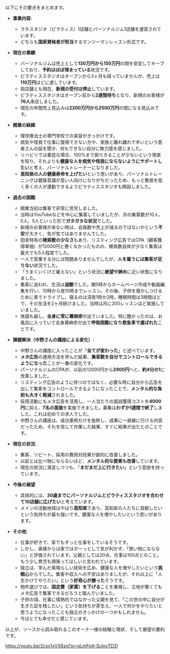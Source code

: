
以下にその要点をまとめます。

- **事業内容**:
    
    - ラチスタジオ（ピラティス）1店舗とパーソナルジム1店舗を運営されています。
    - どちらも**国家資格者が担当**するマンツーマンレッスン形式です。
- **現在の業績**:
    
    - パーソナルジムは売上として**130万円から150万円**の間を安定してキープしており、**予約はほぼ埋まっている**状況です。
    - ピラティススタジオはオープンから3ヶ月も経っていませんが、売上は**110万円**ほどに達しています。
    - 両店舗とも現在、**新規の受付は停止**しています。
    - ピラティススタジオはオープン前から**2週間待ち**となり、新規のお客様が**76人**来店しました。
    - 現在の年間売上見込みは**2200万円から2500万円**の間になる見込みです。
- **開業の経緯**:
    
    - 理学療法士の専門学校での実習がきっかけです。
    - 病気や怪我で仕事に復帰できない方や、家族と離れ離れで辛いという患者さんの話を聞き、何もできない自分に無力感を感じました。
    - リハビリでは重症な場合、100%まで戻りきることが少ないという現実を知り、それよりも**健康な人を病気や怪我にならないようにサポートしたい**と考え、パーソナルトレーナーになりました。
    - **高知県の人の健康寿命を上げたい**という思いがあり、パーソナルトレーニングは健康意識が高い人向けになりがちだったため、もっと敷居を低く多くの人が運動できるようピラティススタジオも開設しました。
- **過去の困難**:
    
    - 開業当初は集客で非常に苦労しました。
    - 当時はYouTubeなどを中心に集客していましたが、月の集客数が10人、0人、5人といった形で**ガタガタな状況**でした。
    - 新規のお客様が来ない時は、会員数や売上が減るのではないかという**不安**が大きく、気が気ではありませんでした。
    - 田舎特有の**検索数の少なさ**もあり、リスティング広告ではCPA（顧客獲得単価）が12000円と悪くなかったものの、検索数自体が少なく集客は最大でも5人程度でした。
    - 一人で営業する分には問題ありませんでしたが、**人を雇うには集客が足りない**状況でした。
    - 「うまくいくけど雇えない」という状況に**絶望や諦め**に近い状態になりました。
    - 集客に追われ、生活は**過酷**でした。朝5時からホームページ作成や動画編集を行い、10時から夜10時までレッスン。その後、子供を寝かしつけるために車でドライブし、寝るのは深夜1時か2時。睡眠時間は3時間ほどで、その生活を2ヶ月続けました。当時は月に200レッスンほど実施していました。
    - 体調も崩し、**全身に常に蕁麻疹**が出ていました。特に酷かったのは、お風呂に入っていて全身蕁麻疹が出て**呼吸困難になり救急車で運ばれた**ことです。
- **課題解決（中野さんの講座による変化）**:
    
    - 中野さんの講座に入ったことが「**全てが変わった**」と述べています。
    - **メタ広告**の運用方法を学んだ結果、**集客数を自分でコントロールできるようになった**ことが一番の変化です。
    - パーソナルジムのCPAが、以前の12000円から**2900円**へと、**約4分の1**に改善しました。
    - リスティング広告のように待つのではなく、必要な時に自分から広告を出して集客をコントロールできるようになったことで、**メンタル的な負担も大きく軽減**されました。
    - 採用活動にもメタ広告を活用し、一人当たりの面談獲得コストを**4000円**に抑え、**7名の面接**を実施できました。募集は**わずか1週間で終了**しました。これは初めての求人でした。
    - 中野さんの講座は、成功事例だけを抜粋し、成果に一直線に行ける内容だったため、それを信じて作業した結果、すぐに結果が出たとのことです。
- **現在の状況**:
    
    - 集客、リピート、採用の費用対効果が劇的に改善しました。
    - 以前とは比べ物にならないほど、**メンタル的な要素も改善**しています。
    - 現在の状況に満足しつつも、「**まだまだ上に行きたい**」という意欲を持っています。
- **今後の展望**:
    
    - 具体的には、**30歳までにパーソナルジムとピラティススタジオを合わせて10店舗に広げたい**と考えています。
    - メインの活動地域はやはり**高知県**であり、高知県の人たちに貢献したいという気持ちが最も強いです。健康な人を増やしたいという思いがあります。
- **その他**:
    
    - 仕事が好きで、家でもずっと仕事をしているそうです。
    - しかし、奥様からは家ではボーっとして気が利かず、「使い物にならない」と評価されています。父親としては20点、仕事は100点とのこと。もう少し育児も頑張ってほしいと言われています。
    - 独立は、学んだ素晴らしい技術を広め、健康な人を増やしたいという**挑戦心**からでした。集客や収入への不安はありましたが、それ以上に「人生かけてやりたい」という**好奇心が勝った**そうです。
    - 物件選びでは、**固定費（家賃）を下げる**ことを重視し、立地が悪くてもメタ広告で集客できるだろうと踏んでいました。
    - 子供の頃、仕事に情熱的ではなかった父親を見て、「この世の中に自分が生きた証を残したい」という気持ちが芽生え、一人で何かをやりたいと思うようになったことも独立のきっかけの一つかもしれません。
    - 今はとても幸せだと感じています。

以上が、ソースから読み取れるこのオーナー様の経験と現状、そして展望の要約です。



https://youtu.be/2csx1xVX8zg?si=gLmFnA-SuIncTDZI